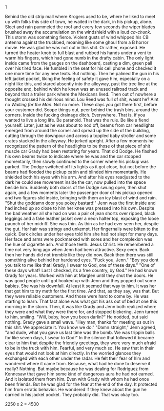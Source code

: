 1

  Behind the old strip mall where Krogers used to be, where he liked to meet up with folks this side of town, he waited in the dark, in his pickup, alone. Sleet and rain pummeled the roof and every few seconds the wiper blades brushed away the accumulation on the windshield with a loud _ca-chunk_. This storm was something fierce. Violent gusts of wind whipped his CB antenna against the truckbed, moaning like some ghoul from a B horror movie. He was glad he was not out in this shit. Or rather, exposed. He turned the heater knob to full blast and rubbed his hands under a vent to warm his fingers, which had gone numb in the drafty cabin. The only light inside came from the gauges on the dashboard, casting a dim, green pall over his tired face. He fumbled in the seat for his cell phone and checked it one more time for any new texts. But nothing. Then he palmed the gun in his left jacket pocket, liking the feeling of safety it gave him, especially on a night like this, and stared absently into the alleyway, past the tree line at the opposite end, behind which he knew was an unused railroad track and beyond that a trailer park where the Mexicans lived. Then out of nowhere a thought crossed his delirious mind. Lou Reed was full of shit, wasnt he? Aint no _Waiting for the Man_. Not no more. These days you got there first, before your customer did. Scope things out, peer behind the trash bins, around the corners. Inside the fucking drainage ditch. Everywhere. That is, if you wanted to live a long life. Be paranoid. That was the rule. Be like a fiend yourself.
  Later, just as he was about to nod off, beams from car headlights emerged from around the corner and spread up the side of the building, cutting through the downpour and across a toppled baby stroller and some crates stacked in the alleyway. He jerked upright. After a few moments he recognized the pattern of the headlights to be those of that piece of shit muscle car Grady had been restoring for years. That old Dodge. He flashed his own beams twice to indicate where he was and the car stopped momentarily, then slowly continued to the corner where his pickup was parked. 
  The Dodge switched off its lights as it got close, but not before the beams had flooded the pickup cabin and blinded him momentarily. He shielded both his eyes with his arm. And after his eyes readjusted to the dark he could see movement inside the car, now pulled into the space beside him. Suddenly both doors of the Dodge swung open, then shut again, and a few moments later the passenger door of his pickup opened and two figures slid inside, bringing with them an icy blast of wind and rain.
  "Shut the goddamn door you pokey bastard!"
  Jenn was the first inside and had inched up so close to him her knee was pressed into his own. Despite the bad weather all she had on was a pair of jean shorts over ripped, black leggings and a fake leather jacket over a neon halter top, exposing the loose paunch of her midriff. She was thin. As thin as he had ever seen her, despite the gut. Her hair was stringy and unkempt. Her fingernails were bitten to the quick. Dark circles under her eyes told him she had not slept for many days. Her face and arms were pockmarked with sores and her complexion was the hue of cigarette ash. And those teeth. Jesus Christ. He remembered a time not very long ago when Jenn had been attractive. Sexy even. Back then her hands did not tremble like they did now. Back then there was still something alive behind her hardened eyes.
  "Fuck you, Jenn."
  "Boy you dont you talk to me like that! Grady, I swear to God, one of these days."
  "One of these days what? Last I checked, its a free country, by God."
  He had known Grady for years. Worked with him at Marglen until they shut the doors. He was good people until got hooked up with Jenn and they popped out some babies. She was his downfall. At least it seemed that way to him. It was her that got him to try meth for the first time. And that, as they say, was that. But they were reliable customers. And those were hard to come by. He was starting to learn. That fact alone was what got his ass out of bed at one this morning in the storm.
  Then, it was like Grady and Jenn both realized where they were and what they were there for, and stopped bickering.
  Jenn turned to him, smiling.
  "Will, baby, how you been darlin?"
  He nodded, but said nothing.
  Grady gave a small wave.
  "Hey man, thanks for meeting us out in this shit. We appreciate it. You know we do."
  "Damn straight," Jenn agreed, "and dude, what you gave us last time was the bomb. We was trippin balls for like seven days, I swear to God!"
  In the silence that followed it became clear to him that despite the friendly greetings, they were very much afraid to be in the truck with him. Fearful, and very much so. He saw that in their eyes that would not look at him directly. In the worried glances they exchanged with each other under the radar. He felt their fear of him and wondered where it came from. Because, what had he done to deserve it really? Nothing. But maybe because he was dealing for Rodriguez from Kennesaw that gave him some kind of dangerous aura he had not earned. And it isolated them from him. Even with Grady with whom he had once been friends. But he was glad for the fear at the end of the day. It protected him from erratic behavior. He wondered if they knew about the gun he carried in his jacket pocket. They probably did. That was okay too.














2250 x 2 = 4500